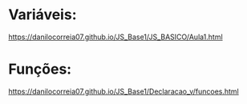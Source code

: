 # Variáveis:
https://danilocorreia07.github.io/JS_Base1/JS_BASICO/Aula1.html

# Funções:

https://danilocorreia07.github.io/JS_Base1/Declaracao_v/funcoes.html
